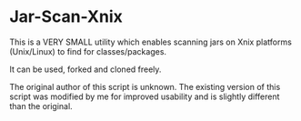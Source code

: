 Jar-Scan-Xnix
=============

This is a VERY SMALL utility which enables scanning jars on Xnix platforms (Unix/Linux) to find for classes/packages.

It can be used, forked and cloned freely.

The original author of this script is unknown.
The existing version of this script was modified by me for improved usability and is slightly different than the original.
